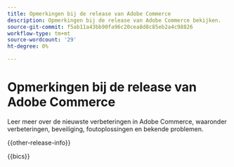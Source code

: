 ```yaml
---
title: Opmerkingen bij de release van Adobe Commerce
description: Opmerkingen bij de release van Adobe Commerce bekijken.
source-git-commit: f5ab11a43bb90fa96c20cea8d8c85eb2a4c98826
workflow-type: tm+mt
source-wordcount: '29'
ht-degree: 0%

---
```



# Opmerkingen bij de release van Adobe Commerce

Leer meer over de nieuwste verbeteringen in Adobe Commerce, waaronder verbeteringen, beveiliging, foutoplossingen en bekende problemen.

{{other-release-info}}

{{bics}}
